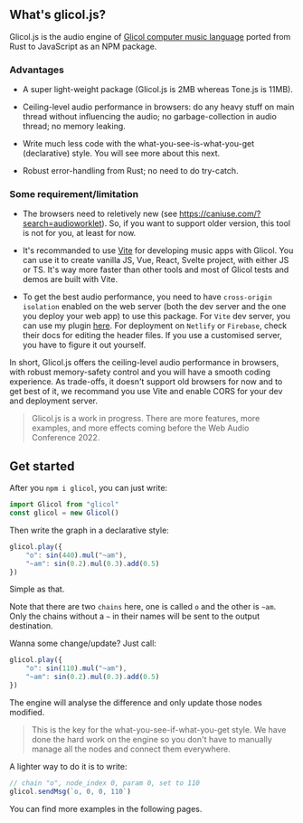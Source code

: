 ## What's glicol.js?

Glicol.js is the audio engine of [Glicol computer music language](https://glicol.org) ported from Rust to JavaScript as an NPM package.

### Advantages

- A super light-weight package (Glicol.js is 2MB whereas Tone.js is 11MB).

- Ceiling-level audio performance in browsers: do any heavy stuff on main thread without influencing the audio; no garbage-collection in audio thread; no memory leaking.

- Write much less code with the what-you-see-is-what-you-get (declarative) style. You will see more about this next.

- Robust error-handling from Rust; no need to do try-catch.

### Some requirement/limitation

- The browsers need to reletively new (see https://caniuse.com/?search=audioworklet). So, if you want to support older version, this tool is not for you, at least for now.

- It's recommanded to use [Vite](https://vitejs.dev/) for developing music apps with Glicol. You can use it to create vanilla JS, Vue, React, Svelte project, with either JS or TS. It's way more faster than other tools and most of Glicol tests and demos are built with Vite.

- To get the best audio performance, you need to have `cross-origin isolation` enabled on the web server (both the dev server and the one you deploy your web app) to use this package. For `Vite` dev server, you can use my plugin [here](https://github.com/chaosprint/vite-plugin-cross-origin-isolation). For deployment on `Netlify` or `Firebase`, check their docs for editing the header files. If you use a customised server, you have to figure it out yourself.

In short, Glicol.js offers the ceiling-level audio performance in browsers, with robust memory-safety control and you will have a smooth coding experience. As trade-offs, it doesn't support old browsers for now and to get best of it, we recommand you use Vite and enable CORS for your dev and deployment server.

> Glicol.js is a work in progress. There are more features, more examples, and more effects coming before the Web Audio Conference 2022.

## Get started

After you `npm i glicol`, you can just write:

```js
import Glicol from "glicol"
const glicol = new Glicol()
```

Then write the graph in a declarative style:

```js
glicol.play({
    "o": sin(440).mul("~am"),
    "~am": sin(0.2).mul(0.3).add(0.5)
})
```

Simple as that.

Note that there are two `chains` here, one is called `o` and the other is `~am`. Only the chains without a `~` in their names will be sent to the output destination.

Wanna some change/update? Just call:

```javascript
glicol.play({
    "o": sin(110).mul("~am"),
    "~am": sin(0.2).mul(0.3).add(0.5)
})
```

The engine will analyse the difference and only update those nodes modified.

> This is the key for the what-you-see-if-what-you-get style. We have done the hard work on the engine so you don't have to manually manage all the nodes and connect them everywhere.

A lighter way to do it is to write:

```javascript
// chain "o", node_index 0, param 0, set to 110
glicol.sendMsg(`o, 0, 0, 110`)
```

You can find more examples in the following pages.